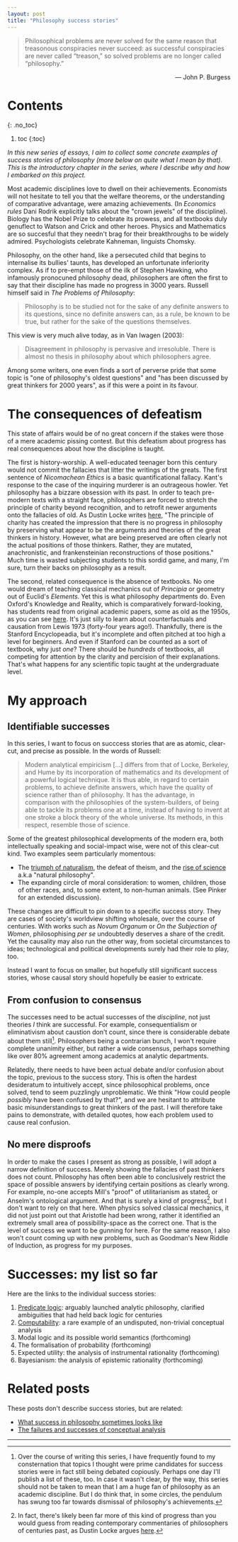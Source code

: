 ```yaml
---
layout: post
title: "Philosophy success stories"
---
```


> Philosophical problems are never solved for the same reason that treasonous conspiracies never succeed: as successful conspiracies are never called “treason,” so solved problems are no longer called “philosophy.”
<p style="text-align:right;"> — John P. Burgess</p>

# Contents
{: .no_toc}
1. toc
{:toc} 


*In this new series of essays, I aim to collect some concrete examples of success stories of philosophy (more below on quite what I mean by that). This is the introductory chapter in the series, where I describe why and how I embarked on this project.* 

Most academic disciplines love to dwell on their achievements. Economists will not hesitate to tell you that the welfare theorems, or the understanding of comparative advantage, were amazing achievements. (In *Economics rules* Dani Rodrik explicitly talks about the "crown jewels" of the discipline). Biology has the Nobel Prize to celebrate its prowess, and all textbooks duly genuflect to Watson and Crick and other heroes. Physics and Mathematics are so succesful that they needn't brag for their breakthroughs to be widely admired. Psychologists celebrate Kahneman, linguists Chomsky.

Philosophy, on the other hand, like a persecuted child that begins to internalise its bullies' taunts, has developed an unfortunate inferiority complex. As if to pre-empt those of the ilk of Stephen Hawking, who infamously pronocuned philosophy dead, philosophers are often the first to say that their discipline has made no progress in 3000 years. Russell himself said in *The Problems of Philosophy*:

> Philosophy is to be studied not for the sake of any definite answers to its questions, since no definite answers can, as a rule, be known to be true, but rather for the sake of the questions themselves.

This view is very much alive today, as in Van Iwagen (2003):

> Disagreement in philosophy is pervasive and irresoluble. There is almost no thesis in
> philosophy about which philosophers agree.

Among some writers, one even finds a sort of perverse pride that some topic is "one of philosophy's oldest questions" and "has been discussed by great thinkers for 2000 years", as if this were a point in its favour.

# The consequences of defeatism

This state of affairs would be of no great concern if the stakes were those of a mere academic pissing contest. But this defeatism about progress has real consequences about how the discipline is taught. 

The first is history-worship. A well-educated teenager born this century would not commit the fallacies that litter the writings of the greats. The first sentence of *Nicomachean Ethics* is a basic quantificational fallacy. Kant's response to the case of the inquiring murderer is an outrageous howler. Yet philosophy has a bizzare obsession with its past. In order to teach pre-modern texts with a straight face, philosophers are forced to stretch the principle of charity beyond recognition, and to retrofit newer arguments onto the fallacies of old. As Dustin Locke writes [here](http://web.archive.org/web/20060518005712/http://frozentexan.typepad.com/frozentexan/2004/10/interpretation_.html), "The principle of charity has created the impression that there is no progress in philosophy by preserving what appear to be the arguments and theories of the great thinkers in history. However, what are being preserved are often clearly not the actual positions of those thinkers. Rather, they are mutated, anachronistic, and frankensteinian reconstructions of those positions." Much time is wasted subjecting students to this sordid game, and many, I'm sure, turn their backs on philosophy as a result.

The second, related consequence is the absence of textbooks. No one would dream of teaching classical mechanics out of *Principia* or geometry out of Euclid's *Elements*. Yet this is what philosophy departments do. Even Oxford's Knowledge and Reality, which is comparatively forward-looking, has students read from original academic papers, some as old as the 1950s, as you can see [here](http://jonnymcintosh.com/syllabuses/102/). It's just silly to learn about counterfactuals and causation from Lewis 1973 (forty-four years ago!). Thankfully, there is the Stanford Encyclopeadia, but it's incomplete and often pitched at too high a level for beginners. And even if Stanford can be counted as a sort of textbook, why just *one*? There should be *hundreds* of textbooks, all competing for attention by the clarity and percision of their explanations. That's what happens for any scientific topic taught at the undergraduate level.

# My approach

## Identifiable successes

In this series, I want to focus on succcess stories that are as atomic, clear-cut, and precise as possible. In the words of Russell:

> Modern analytical empiricism [...] differs from that of Locke, Berkeley, and Hume by its incorporation of mathematics and its development of a powerful logical technique. It is thus able, in regard to certain problems, to achieve definite answers, which have the quality of science rather than of philosophy. It has the advantage, in comparison with the philosophies of the system-builders, of being able to tackle its problems one at a time, instead of having to invent at one stroke a block theory of the whole universe. Its methods, in this respect, resemble those of science.

Some of the greatest philosophical developments of the modern era, both intellectually speaking and social-impact wise, were not of this clear-cut kind. Two examples seem particularly momentous:

* The [triumph of naturalism](https://plato.stanford.edu/entries/naturalism/), the defeat of theism, and the [rise of science](https://en.wikipedia.org/wiki/Scientific_revolution) a.k.a "natural philosophy".
* The expanding circle of moral consideration: to women, children, those of other races, and, to some extent, to non-human animals. (See Pinker for an extended discussion). 

These changes are difficult to pin down to a specific success story. They are cases of society's worldview shifting wholesale, over the course of centuries. With works such as _Novum Organum_ or _On the Subjection of Women_, philosophising _per se_ undoubtedly deserves a share of the credit. Yet the causality may also run the other way, from societal circumstances to ideas; technological and political developments surely had their role to play, too.

Instead I want to focus on smaller, but hopefully still significant success stories, whose causal story should hopefully be easier to extricate.

## From confusion to consensus

The successes need to be actual successes of the *discipline*, not just theories *I* think are successful. For example, consequentialism or eliminativism about caustion don't count, since there is considerable debate about them still[^course]. Philosophers being a contrarian bunch, I won't require complete unanimity either, but rather a wide consensus, perhaps something like over 80% agreement among academics at analytic departments.

[^course]: Over the course of writing this series, I have frequently found to my consternation that topics I thought were prime candidates for success stories were in fact still being debated copiously. Perhaps one day I'll publish a list of these, too. In case it wasn't clear, by the way, this series should not be taken to mean that I am a huge fan of philosophy as an academic discipline. But I do think that, in some circles, the pendulum has swung too far towards dismissal of philosophy's achievements.

Relatedly, there needs to have been actual debate and/or confusion about the topic, previous to the success story. This is often the hardest desideratum to intuitively accept, since philosophical problems, once solved, tend to seem puzzlingly unproblematic. We think "How could people *possibly* have been confused by that?", and we are hesitant to attribute basic misunderstandings to great thinkers of the past. I will therefore take pains to demonstrate, with detailed quotes, how each problem used to cause real confusion. 

## No mere disproofs

In order to make the cases I present as strong as possible, I will adopt a narrow definition of success. Merely showing the fallacies of past thinkers does not count. Philosophy has often been able to conclusively restrict the space of possible answers by identifying certain positions as clearly wrong. For example, no-one accepts Mill's "proof" of utilitarianism as stated, or Anselm's ontological argument. And that is surely a kind of progress[^charity], but I don't want to rely on that here. When physics solved classical mechanics, it did not just point out that Aristotle had been wrong, rather it identified an extremely small area of possibility-space as the correct one. That is the level of success we want to be gunning for here. For the same reason, I also won't count coming up with new problems, such as Goodman's New Riddle of Induction, as progress for my purposes.

[^charity]: In fact, there's likely been far more of this kind of progress than you would guess from reading contemporary commentaries of philosophers of centuries past, as Dustin Locke argues [here](http://web.archive.org/web/20060518005712/http://frozentexan.typepad.com/frozentexan/2004/10/interpretation_.html).

# Successes: my list so far

Here are the links to the individual success stories:

1. [Predicate logic](\ps_predicate): arguably launched analytic philosophy, clarified ambiguities that had held back logic for centuries
2. [Computability](\ps_computability): a rare example of an undisputed, non-trivial conceptual analysis
3. Modal logic and its possible world semantics (forthcoming)
4. The formalisation of probability (forthcoming)
5. Expected utility: the analysis of instrumental rationality (forthcoming)
6. Bayesianism: the analysis of epistemic rationality (forthcoming)

# Related posts
These posts don't describe success stories, but are related:
* [What success in philosophy sometimes looks like](/ps_looks-like)
* [The failures and successes of conceptual analysis](/conceptual)

<hr> <!-- <hr> to be added before footnotes-->